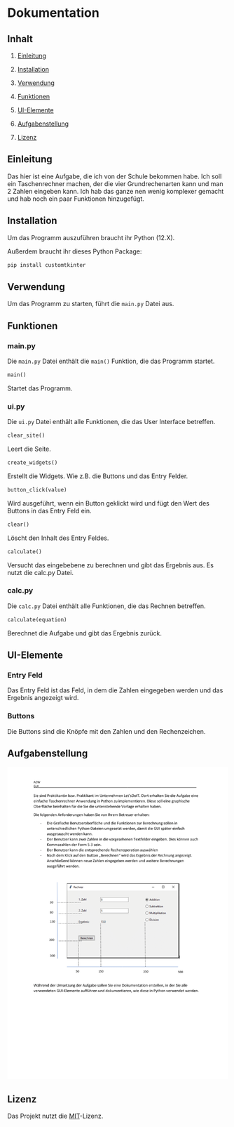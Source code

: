# Dokumentation

## Inhalt

1. [Einleitung](#einleitung)

2. [Installation](#installation)

3. [Verwendung](#verwendung)

4. [Funktionen](#funktionen)

5. [UI-Elemente](#ui-elemente)

6. [Aufgabenstellung](#aufgabenstellung)

7. [Lizenz](#lizenz)

## Einleitung

Das hier ist eine Aufgabe, die ich von der Schule bekommen habe. Ich soll ein Taschenrechner machen, der die vier Grundrechenarten kann und man 2 Zahlen eingeben kann. Ich hab das ganze nen wenig komplexer gemacht und hab noch ein paar Funktionen hinzugefügt.

## Installation

Um das Programm auszuführen braucht ihr Python (12.X).

Außerdem braucht ihr dieses Python Package:
    
```bash
pip install customtkinter
```

## Verwendung

Um das Programm zu starten, führt die `main.py` Datei aus.

## Funktionen

### main.py

Die `main.py` Datei enthält die `main()` Funktion, die das Programm startet.

```python
main()
```
Startet das Programm.

### ui.py

Die `ui.py` Datei enthält alle Funktionen, die das User Interface betreffen.

```python
clear_site()
```
Leert die Seite.

```python
create_widgets()
```
Erstellt die Widgets. Wie z.B. die Buttons und das Entry Felder.

```python
button_click(value)
```
Wird ausgeführt, wenn ein Button geklickt wird und fügt den Wert des Buttons in das Entry Feld ein.

```python
clear()
```
Löscht den Inhalt des Entry Feldes.

```python
calculate()
```
Versucht das eingebebene zu berechnen und gibt das Ergebnis aus. Es nutzt die calc.py Datei.

### calc.py

Die `calc.py` Datei enthält alle Funktionen, die das Rechnen betreffen.

```python
calculate(equation)
```
Berechnet die Aufgabe und gibt das Ergebnis zurück.

## UI-Elemente

### Entry Feld

Das Entry Feld ist das Feld, in dem die Zahlen eingegeben werden und das Ergebnis angezeigt wird.

### Buttons

Die Buttons sind die Knöpfe mit den Zahlen und den Rechenzeichen.

## Aufgabenstellung

![Bildbeschreibung](Aufgabe.png)


## Lizenz

Das Projekt nutzt die [MIT](https://choosealicense.com/licenses/mit/)-Lizenz.




